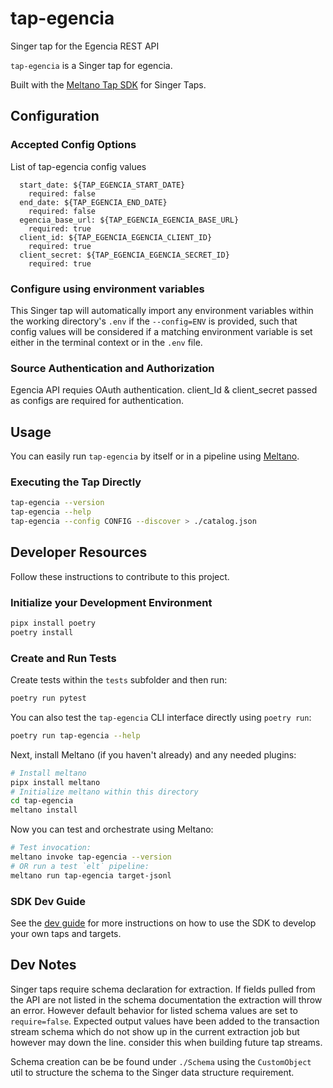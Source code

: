 # tap-egencia
Singer tap for the Egencia REST API

`tap-egencia` is a Singer tap for egencia.

Built with the [Meltano Tap SDK](https://sdk.meltano.com) for Singer Taps.


## Configuration

### Accepted Config Options

List of tap-egencia config values

```
  start_date: ${TAP_EGENCIA_START_DATE}
    required: false
  end_date: ${TAP_EGENCIA_END_DATE}
    required: false
  egencia_base_url: ${TAP_EGENCIA_EGENCIA_BASE_URL}
    required: true
  client_id: ${TAP_EGENCIA_EGENCIA_CLIENT_ID}
    required: true
  client_secret: ${TAP_EGENCIA_EGENCIA_SECRET_ID}
    required: true

```

### Configure using environment variables

This Singer tap will automatically import any environment variables within the working directory's
`.env` if the `--config=ENV` is provided, such that config values will be considered if a matching
environment variable is set either in the terminal context or in the `.env` file.

### Source Authentication and Authorization

Egencia API requies OAuth authentication. client_Id & client_secret passed as configs are required for authentication. 

## Usage

You can easily run `tap-egencia` by itself or in a pipeline using [Meltano](https://meltano.com/).

### Executing the Tap Directly

```bash
tap-egencia --version
tap-egencia --help
tap-egencia --config CONFIG --discover > ./catalog.json
```

## Developer Resources

Follow these instructions to contribute to this project.

### Initialize your Development Environment

```bash
pipx install poetry
poetry install
```

### Create and Run Tests

Create tests within the `tests` subfolder and
  then run:

```bash
poetry run pytest
```

You can also test the `tap-egencia` CLI interface directly using `poetry run`:

```bash
poetry run tap-egencia --help
```


Next, install Meltano (if you haven't already) and any needed plugins:

```bash
# Install meltano
pipx install meltano
# Initialize meltano within this directory
cd tap-egencia
meltano install
```

Now you can test and orchestrate using Meltano:

```bash
# Test invocation:
meltano invoke tap-egencia --version
# OR run a test `elt` pipeline:
meltano run tap-egencia target-jsonl
```

### SDK Dev Guide

See the [dev guide](https://sdk.meltano.com/en/latest/dev_guide.html) for more instructions on how to use the SDK to
develop your own taps and targets.

## Dev Notes

Singer taps require schema declaration for extraction. If fields pulled from the API are not listed in the schema documentation the extraction will throw an error. However default behavior for listed schema values are set to `require=false`. Expected output values have been added to the transaction stream schema which do not show up in the current extraction job but however may down the line. consider this when building future tap streams. 

Schema creation can be be found under `./Schema` using the `CustomObject` util to structure the schema to the Singer data structure requirement.